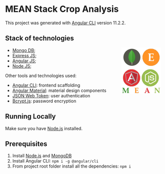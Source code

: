 # MEAN Stack Crop Analysis

This project was generated with [Angular CLI](https://github.com/angular/angular-cli) version 11.2.2.

## Stack of technologies
<img align="right" src="./src/assets/images/MEAN_Stack.png" alt="MEAN Stack" height="150px">

* [Mongo DB](https://www.mongodb.org/);
* [Express JS](http://expressjs.com/);
* [Angular JS](https://angularjs.org/);
* [Node JS](https://nodejs.org/);


Other tools and technologies used:
* [Angular CLI](https://cli.angular.io): frontend scaffolding
* [Angular Material](https://material.angular.io/): material design components
* [JSON Web Token](https://jwt.io): user authentication
* [Bcrypt.js](https://github.com/dcodeIO/bcrypt.js): password encryption

## Running Locally

Make sure you have [Node.js](http://nodejs.org/) installed.

## Prerequisites
1. Install [Node.js](https://nodejs.org) and [MongoDB](https://www.mongodb.com)
2. Install Angular CLI: `npm i -g @angular/cli`
3. From project root folder install all the dependencies: `npm i`